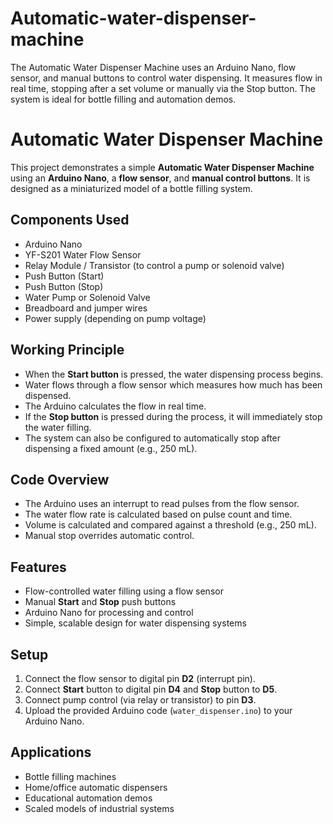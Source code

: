 # Automatic-water-dispenser-machine
The Automatic Water Dispenser Machine uses an Arduino Nano, flow sensor, and manual buttons to control water dispensing. It measures flow in real time, stopping after a set volume or manually via the Stop button. The system is ideal for bottle filling and automation demos.
# Automatic Water Dispenser Machine

This project demonstrates a simple **Automatic Water Dispenser Machine** using an **Arduino Nano**, a **flow sensor**, and **manual control buttons**. It is designed as a miniaturized model of a bottle filling system.

##  Components Used

- Arduino Nano  
- YF-S201 Water Flow Sensor  
- Relay Module / Transistor (to control a pump or solenoid valve)  
- Push Button (Start)  
- Push Button (Stop)  
- Water Pump or Solenoid Valve  
- Breadboard and jumper wires  
- Power supply (depending on pump voltage)

##  Working Principle

- When the **Start button** is pressed, the water dispensing process begins.
- Water flows through a flow sensor which measures how much has been dispensed.
- The Arduino calculates the flow in real time.
- If the **Stop button** is pressed during the process, it will immediately stop the water filling.
- The system can also be configured to automatically stop after dispensing a fixed amount (e.g., 250 mL).

##  Code Overview

- The Arduino uses an interrupt to read pulses from the flow sensor.
- The water flow rate is calculated based on pulse count and time.
- Volume is calculated and compared against a threshold (e.g., 250 mL).
- Manual stop overrides automatic control.

##  Features

- Flow-controlled water filling using a flow sensor  
- Manual **Start** and **Stop** push buttons  
- Arduino Nano for processing and control  
- Simple, scalable design for water dispensing systems

##  Setup

1. Connect the flow sensor to digital pin **D2** (interrupt pin).
2. Connect **Start** button to digital pin **D4** and **Stop** button to **D5**.
3. Connect pump control (via relay or transistor) to pin **D3**.
4. Upload the provided Arduino code (`water_dispenser.ino`) to your Arduino Nano.

##  Applications

- Bottle filling machines  
- Home/office automatic dispensers  
- Educational automation demos  
- Scaled models of industrial systems
